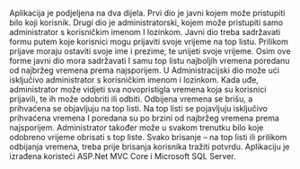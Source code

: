 Aplikacija je podjeljena na dva dijela. Prvi dio je javni kojem može pristupiti bilo koji korisnik. Drugi dio je administratorski, kojem može pristupiti samo administrator s korisničkim imenom I lozinkom. 
Javni dio treba sadržavati formu putem koje korisnici mogu prijaviti svoje vrijeme na top listu. Prilikom prijave moraju ostaviti svoje ime i prezime, te unijeti svoje vrijeme. Osim ove forme javni dio mora sadržavati I samu top listu najboljih vremena poredanu od najbržeg vremena prema najsporijem.
U Administracijski dio može ući isključivo administrator s korisničkim imenom i lozinkom. Kada uđe, administrator može vidjeti sva novopristigla vremena koja su korisnici prijavili, te ih može odobriti ili odbiti. Odbijena vremena se brišu, a prihvaćena se objavljuju na top listi. Na top listi se pojavljuju isključivo prihvaćena vremena I poredana su po brzini od najbržeg vremena prema najsporijem. Administrator također može u svakom trenutku bilo koje odobreno vrijeme obrisati s top liste. Svako brisanje – na top listi ili prilikom odbijanja vremena, treba prije brisanja korisnika tražiti potvrdu.
Aplikaciju je izrađena koristeći ASP.Net MVC Core i Microsoft SQL Server. 
